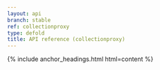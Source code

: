 ```yaml
---
layout: api
branch: stable
ref: collectionproxy
type: defold
title: API reference (collectionproxy)
---
```

{% include anchor_headings.html html=content %}